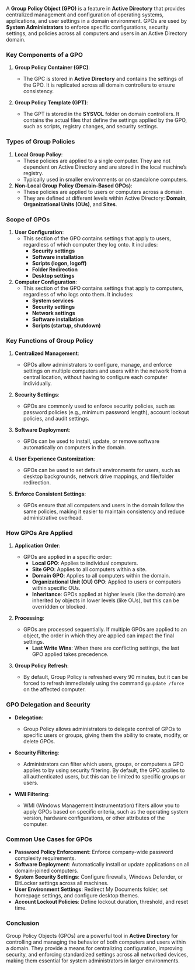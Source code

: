 A **Group Policy Object (GPO)** is a feature in **Active Directory** that provides centralized management and configuration of operating systems, applications, and user settings in a domain environment. GPOs are used by **System Administrators** to enforce specific configurations, security settings, and policies across all computers and users in an Active Directory domain.

### **Key Components of a GPO**

1. **Group Policy Container (GPC)**:
    
    - The GPC is stored in **Active Directory** and contains the settings of the GPO. It is replicated across all domain controllers to ensure consistency.
2. **Group Policy Template (GPT)**:
    
    - The GPT is stored in the **SYSVOL** folder on domain controllers. It contains the actual files that define the settings applied by the GPO, such as scripts, registry changes, and security settings.

### **Types of Group Policies**

1. **Local Group Policy**:
    - These policies are applied to a single computer. They are not dependent on Active Directory and are stored in the local machine’s registry.
    - Typically used in smaller environments or on standalone computers.
2. **Non-Local Group Policy (Domain-Based GPOs)**:
    - These policies are applied to users or computers across a domain.
    - They are defined at different levels within Active Directory: **Domain**, **Organizational Units (OUs)**, and **Sites**.

### **Scope of GPOs**

1. **User Configuration**:
    - This section of the GPO contains settings that apply to users, regardless of which computer they log onto. It includes:
        - **Security settings**
        - **Software installation**
        - **Scripts (logon, logoff)**
        - **Folder Redirection**
        - **Desktop settings**
2. **Computer Configuration**:
    - This section of the GPO contains settings that apply to computers, regardless of who logs onto them. It includes:
        - **System services**
        - **Security settings**
        - **Network settings**
        - **Software installation**
        - **Scripts (startup, shutdown)**

### **Key Functions of Group Policy**

1. **Centralized Management**:
    
    - GPOs allow administrators to configure, manage, and enforce settings on multiple computers and users within the network from a central location, without having to configure each computer individually.
2. **Security Settings**:
    
    - GPOs are commonly used to enforce security policies, such as password policies (e.g., minimum password length), account lockout policies, and audit settings.
3. **Software Deployment**:
    
    - GPOs can be used to install, update, or remove software automatically on computers in the domain.
4. **User Experience Customization**:
    
    - GPOs can be used to set default environments for users, such as desktop backgrounds, network drive mappings, and file/folder redirection.
5. **Enforce Consistent Settings**:
    
    - GPOs ensure that all computers and users in the domain follow the same policies, making it easier to maintain consistency and reduce administrative overhead.

### **How GPOs Are Applied**

1. **Application Order**:
    
    - GPOs are applied in a specific order:
        - **Local GPO**: Applies to individual computers.
        - **Site GPO**: Applies to all computers within a site.
        - **Domain GPO**: Applies to all computers within the domain.
        - **Organizational Unit (OU) GPO**: Applied to users or computers within specific OUs.
        - **Inheritance**: GPOs applied at higher levels (like the domain) are inherited by objects in lower levels (like OUs), but this can be overridden or blocked.
2. **Processing**:
    
    - GPOs are processed sequentially. If multiple GPOs are applied to an object, the order in which they are applied can impact the final settings.
        - **Last Write Wins**: When there are conflicting settings, the last GPO applied takes precedence.
3. **Group Policy Refresh**:
    
    - By default, Group Policy is refreshed every 90 minutes, but it can be forced to refresh immediately using the command `gpupdate /force` on the affected computer.

### **GPO Delegation and Security**

- **Delegation**:
    
    - Group Policy allows administrators to delegate control of GPOs to specific users or groups, giving them the ability to create, modify, or delete GPOs.
- **Security Filtering**:
    
    - Administrators can filter which users, groups, or computers a GPO applies to by using security filtering. By default, the GPO applies to all authenticated users, but this can be limited to specific groups or users.
- **WMI Filtering**:
    
    - WMI (Windows Management Instrumentation) filters allow you to apply GPOs based on specific criteria, such as the operating system version, hardware configurations, or other attributes of the computer.

### **Common Use Cases for GPOs**

- **Password Policy Enforcement**: Enforce company-wide password complexity requirements.
- **Software Deployment**: Automatically install or update applications on all domain-joined computers.
- **System Security Settings**: Configure firewalls, Windows Defender, or BitLocker settings across all machines.
- **User Environment Settings**: Redirect My Documents folder, set homepage settings, and configure desktop themes.
- **Account Lockout Policies**: Define lockout duration, threshold, and reset time.

### **Conclusion**

Group Policy Objects (GPOs) are a powerful tool in **Active Directory** for controlling and managing the behavior of both computers and users within a domain. They provide a means for centralizing configuration, improving security, and enforcing standardized settings across all networked devices, making them essential for system administrators in larger environments.